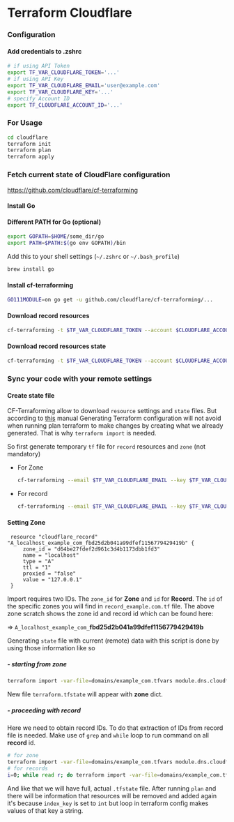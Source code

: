 # Terraform Cloudflare
### Configuration

#### Add credentials to .zshrc
```bash
# if using API Token
export TF_VAR_CLOUDFLARE_TOKEN='...'
# if using API Key
export TF_VAR_CLOUDFLARE_EMAIL='user@example.com'
export TF_VAR_CLOUDFLARE_KEY='...'
# specify Account ID
export TF_CLOUDFLARE_ACCOUNT_ID='...'
```


### For Usage

```bash
cd cloudflare
terraform init
terraform plan
terraform apply
```

### Fetch current state of CloudFlare configuration 

https://github.com/cloudflare/cf-terraforming

#### Install Go

#### Different PATH for Go (optional)
```bash
export GOPATH=$HOME/some_dir/go
export PATH=$PATH:$(go env GOPATH)/bin
```
Add this to your shell settings (`~/.zshrc` or `~/.bash_profile`)

```bash
brew install go
```

#### Install cf-terraforming

```bash
GO111MODULE=on go get -u github.com/cloudflare/cf-terraforming/...
```

#### Download record resources
```bash
cf-terraforming -t $TF_VAR_CLOUDFLARE_TOKEN --account $CLOUDFLARE_ACCOUNT_ID record > records.tf
```

#### Download record resources state
```bash
cf-terraforming -t $TF_VAR_CLOUDFLARE_TOKEN --account $CLOUDFLARE_ACCOUNT_ID record --tfstate > terraform.tfstate
```

### Sync your code with your remote settings

#### Create state file

CF-Terraforming allow to download `resource` settings and `state` files.
But according to [this](https://developers.cloudflare.com/terraform/advanced-topics/importing-cloudflare-resources]) manual
Generating Terraform configuration will not avoid when running plan terraform to make changes by creating what we already generated.
That is why `terraform import` is needed. 

So first generate temporary `tf` file for `record` resources and `zone` (not mandatory)

- For Zone
  ```bash
  cf-terraforming --email $TF_VAR_CLOUDFLARE_EMAIL --key $TF_VAR_CLOUDFLARE_KEY --account $TF_VAR_CLOUDFLARE_ACCOUNT_ID zone -z example.com > zone_example_com.tf  
  ```
- For record
  ```bash
  cf-terraforming --email $TF_VAR_CLOUDFLARE_EMAIL --key $TF_VAR_CLOUDFLARE_KEY --account $TF_VAR_CLOUDFLARE_ACCOUNT_ID record -z example.com > record_example.com.tf
  ```

#### Setting Zone
```
 resource "cloudflare_record" "A_localhost_example_com_fbd25d2b041a99dfef1156779429419b" {
     zone_id = "d64be27fdef2d961c3d4b1173dbb1fd3"
     name = "localhost"
     type = "A"
     ttl = "1"
     proxied = "false"
     value = "127.0.0.1"
 }
 ```
 
Import requires two IDs. The `zone_id` for **Zone** and `id` for **Record**.
The `id` of the specific zones you will find in `record_example.com.tf` file. 
The above zone scratch shows the zone id and record id which can be found here:

=> `A_localhost_example_com_`**fbd25d2b041a99dfef1156779429419b**

Generating `state` file with current (remote) data with this script is done by using those
information like so

##### - starting from zone

```bash
terraform import -var-file=domains/example_com.tfvars module.dns.cloudflare_zone.dns_domain d64be27fdef2d961c3d4b1173dbb1fd3
```

New file `terraform.tfstate` will appear with **zone** dict.

##### - proceeding with record

Here we need to obtain record IDs. To do that extraction of IDs from record
file is needed. Make use of `grep` and `while` loop to run command on all 
**record** id.

```bash
# for zone
terraform import -var-file=domains/example_com.tfvars module.dns.cloudflare_zone.dns_domain d64be27fdef2d961c3d4b1173dbb1fd3
# for records
i=0; while read r; do terraform import -var-file=domains/example_com.tfvars module.dns.cloudflare_record.dns_record[\"${i}\"] d64be27fdef2d961c3d4b1173dbb1fd3/${r} ;i=$((i+1)); done < <(grep -E 'resource' record_example.com.tf | grep -oE '[a-f0-9]{32}')
```
And like that we will have full, actual `.tfstate` file. After running `plan` and there will be information that resources will be removed and added again it's because
`index_key` is set to `int` but loop in terraform config makes values of that key a string.
